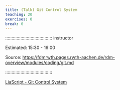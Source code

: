 ```yaml
---
title: (Talk) Git Control System
teaching: 20
exercises: 0
break: 0
---
```


::::::::::::::::::::::::::::::::::::: instructor

Estimated: 15:30 - 16:00

Source: https://fdmrwth.pages.rwth-aachen.de/rdm-overview/modules/coding/git.md

:::::::::::::::::::::::::::::::::::::

[LiaScript - Git Control System](https://liascript.github.io/course/?https://api.allorigins.win/raw?url=https://fdmrwth.pages.rwth-aachen.de/rdm-overview/modules/coding/git.md#1)
